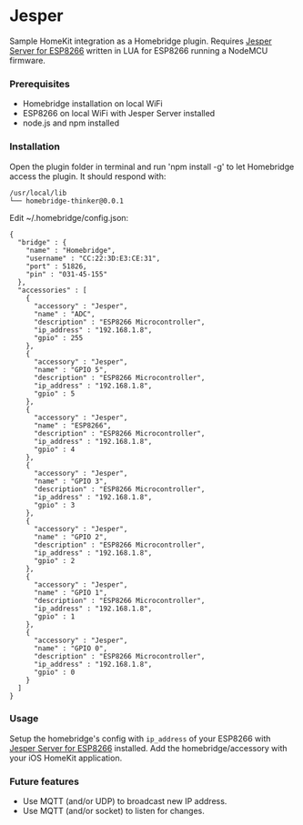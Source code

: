 # Jesper

Sample HomeKit integration as a Homebridge plugin. Requires [Jesper Server for ESP8266](https://github.com/suculent/esp8266-jesper) written in LUA for ESP8266 running a NodeMCU firmware. 

### Prerequisites

- Homebridge installation on local WiFi
- ESP8266 on local WiFi with Jesper Server installed
- node.js and npm installed

### Installation

Open the plugin folder in terminal and run 'npm install -g' to let Homebridge access the plugin. It should respond with:

    /usr/local/lib
    └── homebridge-thinker@0.0.1 

Edit ~/.homebridge/config.json:
    
    {
      "bridge" : {
        "name" : "Homebridge",
        "username" : "CC:22:3D:E3:CE:31",
        "port" : 51826,
        "pin" : "031-45-155"
      },
      "accessories" : [
        {
          "accessory" : "Jesper",
          "name" : "ADC",
          "description" : "ESP8266 Microcontroller",
          "ip_address" : "192.168.1.8",
          "gpio" : 255
        },
        {
          "accessory" : "Jesper",
          "name" : "GPIO 5",
          "description" : "ESP8266 Microcontroller",
          "ip_address" : "192.168.1.8",
          "gpio" : 5
        },
        {
          "accessory" : "Jesper",
          "name" : "ESP8266",
          "description" : "ESP8266 Microcontroller",
          "ip_address" : "192.168.1.8",
          "gpio" : 4
        },
        {
          "accessory" : "Jesper",
          "name" : "GPIO 3",
          "description" : "ESP8266 Microcontroller",
          "ip_address" : "192.168.1.8",
          "gpio" : 3
        },
        {
          "accessory" : "Jesper",
          "name" : "GPIO 2",
          "description" : "ESP8266 Microcontroller",
          "ip_address" : "192.168.1.8",
          "gpio" : 2
        },
        {
          "accessory" : "Jesper",
          "name" : "GPIO 1",
          "description" : "ESP8266 Microcontroller",
          "ip_address" : "192.168.1.8",
          "gpio" : 1
        },
        {
          "accessory" : "Jesper",
          "name" : "GPIO 0",
          "description" : "ESP8266 Microcontroller",
          "ip_address" : "192.168.1.8",
          "gpio" : 0
        }
      ]
    }
    
### Usage

Setup the homebridge's config with `ip_address` of your ESP8266 with [Jesper Server for ESP8266](https://github.com/suculent/esp8266-jesper) installed.
Add the homebridge/accessory with your iOS HomeKit application.

### Future features

* Use MQTT (and/or UDP) to broadcast new IP address.
* Use MQTT (and/or socket) to listen for changes.

